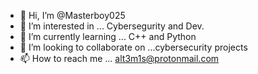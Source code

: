 - 👋 Hi, I’m @Masterboy025
- 👀 I’m interested in ... Cybersegurity and Dev.
- 🌱 I’m currently learning ... C++ and Python
- 💞️ I’m looking to collaborate on ...cybersecurity projects
- 📫 How to reach me ... alt3m1s@protonmail.com

<!---
Masterboy025/Masterboy025 is a ✨ special ✨ repository because its `README.md` (this file) appears on your GitHub profile.
You can click the Preview link to take a look at your changes.
--->
